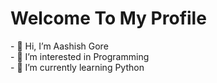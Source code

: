 <h1>Welcome To My Profile</h1>
- 👋 Hi, I’m Aashish Gore<br>
- 👀 I’m interested in Programming<br>
- 🌱 I’m currently learning Python<br>

